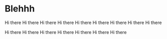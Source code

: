 # Blehhh
Hi there
Hi there
Hi there
Hi there
Hi there
Hi there
Hi there
Hi there
Hi there

Hi there
Hi there
Hi there
Hi there
Hi there
Hi there
Hi there
